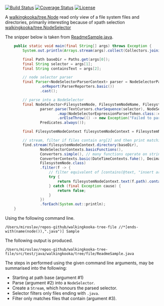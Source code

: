 [![Build Status](https://travis-ci.com/mP1/walkingkooka-tree-file.svg?branch=master)](https://travis-ci.com/mP1/walkingkooka-tree-file.svg?branch=master)
[![Coverage Status](https://coveralls.io/repos/github/mP1/walkingkooka-tree-file/badge.svg?branch=master)](https://coveralls.io/github/mP1/walkingkooka-tree-file?branch=master)
[![License](https://img.shields.io/badge/License-Apache%202.0-blue.svg)](https://opensource.org/licenses/Apache-2.0)

A [walkingkooka/tree.Node](https://github.com/mP1/walkingkooka/blob/master/Node.md) read only view of a file system files and directories, primarily interesting because of xpath selection [walkingkooka/tree.NodeSelector](https://github.com/mP1/walkingkooka/blob/master/src/main/java/walkingkooka/tree/select/NodeSelector.java)

The snipper below is taken from [ReadmeSample.java](https://github.com/mP1/walkingkooka-tree-file/tree/master/src/test/java/walkingkooka/tree/file/ReadmeSample.java).

```java
    public static void main(final String[] args) throws Exception {
        System.out.println(Arrays.stream(args).collect(Collectors.joining(" ", "Command line args:\n", "\n")));

        final Path baseDir = Paths.get(args[0]);
        final String selector = args[1];
        final String containsText = args[2];

        // node selector parser
        final Parser<NodeSelectorParserContext> parser = NodeSelectorParsers.expression()
                .orReport(ParserReporters.basic())
                .cast();

        // parse into a NodeSelector 
        final NodeSelector<FilesystemNode, FilesystemNodeName, FilesystemNodeAttributeName, String> find = FilesystemNode.nodeSelectorExpressionParserToken(
                parser.parse(TextCursors.charSequence(selector), NodeSelectorParserContexts.basic(DecimalNumberContexts.american(MathContext.DECIMAL32))))
                        .map(NodeSelectorExpressionParserToken.class::cast)
                        .orElseThrow(() -> new Exception("Failed to parse selector")),
                Predicates.always());

        final FilesystemNodeContext filesystemNodeContext = FilesystemNodeContexts.basic(baseDir);

        // stream, filter if files contain arg[2] and then print matching files.
        find.stream(filesystemNodeContext.directory(baseDir),
                NodeSelectorContexts.basicFunctions(),
                Converters.simple(), // many functions operate on strings converters convert values to strings.
                ConverterContexts.basic(DateTimeContexts.fake(), DecimalNumberContexts.american(MathContext.DECIMAL32)), // used when parsing numbers within expressions.
                FilesystemNode.class)
                .filter(f -> {
                    // filter equivalent of [contains(@text, "insert arg2 here"])
                    try {
                        return filesystemNodeContext.text(f.path).contains(containsText);
                    } catch (final Exception cause) {
                        return false;
                    }
                })
                .forEach(System.out::println);
    }
```

Using the following command line.
```
/Users/miroslav/repos-github/walkingkooka-tree-file //*[ends-with(name(node()),".java")] Sample
```

The following output is produced.
```text
/Users/miroslav/repos-github/walkingkooka-tree-file/src/test/java/walkingkooka/tree/file/ReadmeSample.java
```

The steps in performed using the given command line arguments, may be summarised into the following:

- Starting at path base (argument #1)
- Parse (argument #2) into a `NodeSelector`.
- Create a `Stream`, which honours the parsed selector.
- Selector filters only files ending with `.java`.
- Filter only matches files that contain (argument #3).
